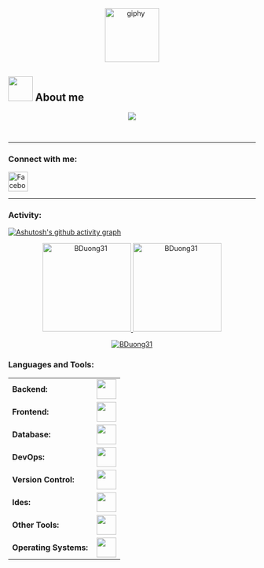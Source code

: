 <div align="center">
    <a href="https://www.facebook.com/BDuonng" target="_blank">
        <img src="https://media.giphy.com/media/M9gbBd9nbDrOTu1Mqx/giphy.gif" width="110" alt="giphy">
    </a>
</div>

## <picture><img src = "[https://github.com/0xAbdulKhalid/0xAbdulKhalid/raw/main/assets/mdImages/about_me.gif](https://gist.github.com/UddeshJain/90646446c86e45c494d6e69bfc3005f1#file-about-me-gif" width = 50px></picture> **About me**
<p align="center">
  <a href="https://github.com/DenverCoder1/readme-typing-svg"><img src="https://readme-typing-svg.herokuapp.com?font=Tahoma&color=cyan&size=25&center=true&vCenter=true&width=600&height=100&lines=Vu+Thai+Binh+Duong..&hearts;++;Self-taught+BackEnd+Developer,;I'm+from+Vietnam,; +Information+Technology+Student+At+The+Vietnam+Aviation+Academy,;CTF+Newbie,;Love+to+learn+new+stuffs..<3"></a>
</p>
<br>
<hr>
<h3 align="left">Connect with me:</h3>
<a href="https://www.facebook.com/BDuonng" target="_blank">
    <img src="https://img.icons8.com/color/48/000000/facebook.png" alt="Facebook" width="40px"/>
</a>
<hr>
<h3 align="left">Activity:</h3>

[![Ashutosh's github activity graph](https://github-readme-activity-graph.vercel.app/graph?username=BDuong31&bg_color=100f0f&color=4c5e9e&line=4c569e&point=403e41&area=true&hide_border=true)](https://github.com/ashutosh00710/github-readme-activity-graph)

<div align="center">
  <a href="https://github.com/RResabala2015">
    <img height="180em" src="https://github-readme-stats.vercel.app/api/top-langs?username=BDuong31&show_icons=true&locale=en&layout=compact&theme=tokyonight" alt="BDuong31"/>
    <img height="180em" src="https://github-readme-stats.vercel.app/api?username=BDuong31&show_icons=true&locale=en&layout=compact&theme=tokyonight" alt="BDuong31"/>
  </a>
</div>
<p align="center">
  <a href="https://github.com/BDuong31">
    <img src="https://github-readme-streak-stats.herokuapp.com/?user=BDuong31&&theme=tokyonight" alt="BDuong31" />
  </a>
</p>
<h3 align="left">Languages and Tools:</h3>
<table>
    <tr>
        <td style="font-weight: bold; padding-right: 10px; vertical-align: center; border: none;">Backend:</td>
        <td><img height="40" src="https://skillicons.dev/icons?i=php,python,django,nodejs,nestjs,prisma"/></td>
    </tr>
    <tr>
        <td style="font-weight: bold; padding-right: 10px; vertical-align: center;">Frontend:</td>
        <td><img height="40" src="https://skillicons.dev/icons?i=react,nextjs,flutter,tailwind,bootstrap,html,css,sass,js,ts,figma"/></td>
    </tr>
    <tr>
        <td style="font-weight: bold; padding-right: 10px; vertical-align: center; border: none;">Database:</td>
        <td><img height="40" src="https://skillicons.dev/icons?i=mysql,postgres,mongodb,redis"/></td>
    </tr>
    <tr>
        <td style="font-weight: bold; padding-right: 10px; vertical-align: center; border: none;">DevOps:</td>
        <td><img height="40" src="https://skillicons.dev/icons?i=docker"/></td>
    </tr>
<!--     <tr>
        <td style="font-weight: bold; padding-right: 10px; vertical-align: center; border: none;">Automated test:</td>
        <td><img height="40" src="https://skillicons.dev/icons?i=selenium,jest,pytest,phpunit"/></td>
    </tr> -->
    <tr>
        <td style="font-weight: bold; padding-right: 10px; vertical-align: center; border: none;">Version Control:</td>
        <td><img height="40" src="https://skillicons.dev/icons?i=git,github,gitlab"/></td>
    </tr>
    <tr>
        <td style="font-weight: bold; padding-right: 10px; vertical-align: center; border: none;">Ides:</td>
        <td><img height="40" src="https://skillicons.dev/icons?i=vscode,pycharm,webstorm"/></td>
    </tr>
    <tr>
        <td style="font-weight: bold; padding-right: 10px; vertical-align: center; border: none;">Other Tools:</td>
        <td><img height="40" src="https://skillicons.dev/icons?i=arduino,postman"/></td>
    </tr>
    <tr>
        <td style="font-weight: bold; padding-right: 10px; vertical-align: center; border: none;">Operating Systems:</td>
        <td><img height="40" src="https://skillicons.dev/icons?i=windows,apple"/></td>
    </tr>
</table>









